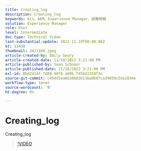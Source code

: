```yaml
---
title: Creating_log
description: Creating_log
keywords: kcs、AEM、Experience Manager、疑難排解
solution: Experience Manager
role: User
level: Intermediate
doc-type: Technical Video
last-substantial-update: 2022-11-10T00:00:00Z
kt: 11458
thumbnail: 3411108.jpeg
article-created-by: Emily Geary
article-created-date: 11/10/2022 3:21:00 PM
article-published-by: Sean Schnoor
article-published-date: 11/10/2022 3:21:00 PM
exl-id: 0bd2414f-fd89-40f8-a69b-f458d2358f3c
source-git-commit: c45dd1ea6b30b83b13ba8687ca39659c5da1834e
workflow-type: tm+mt
source-wordcount: '9'
ht-degree: 0%

---
```


# Creating_log

Creating_log

>[!VIDEO](https://video.tv.adobe.com/v/3411108/?quality=12&learn=on)

